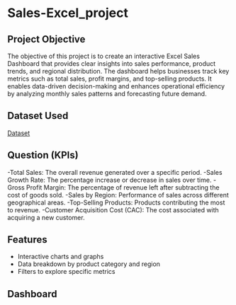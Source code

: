 # Sales-Excel_project

## Project Objective

The objective of this project is to create an interactive Excel Sales Dashboard that provides clear insights into sales performance, product trends, and regional distribution. The dashboard helps businesses track key metrics such as total sales, profit margins, and top-selling products. It enables data-driven decision-making and enhances operational efficiency by analyzing monthly sales patterns and forecasting future demand.

## Dataset Used

<a href="https://github.com/shivanipati/Sale---Excel_project/blob/main/Sales-Dashboard-practice.xlsx">Dataset<a/>

## Question (KPIs)

-Total Sales: The overall revenue generated over a specific period.
-Sales Growth Rate: The percentage increase or decrease in sales over time.
-Gross Profit Margin: The percentage of revenue left after subtracting the cost of goods sold.
-Sales by Region: Performance of sales across different geographical areas.
-Top-Selling Products: Products contributing the most to revenue.
-Customer Acquisition Cost (CAC): The cost associated with acquiring a new customer.

## Features
- Interactive charts and graphs
- Data breakdown by product category and region
- Filters to explore specific metrics
  
## Dashboard





  
